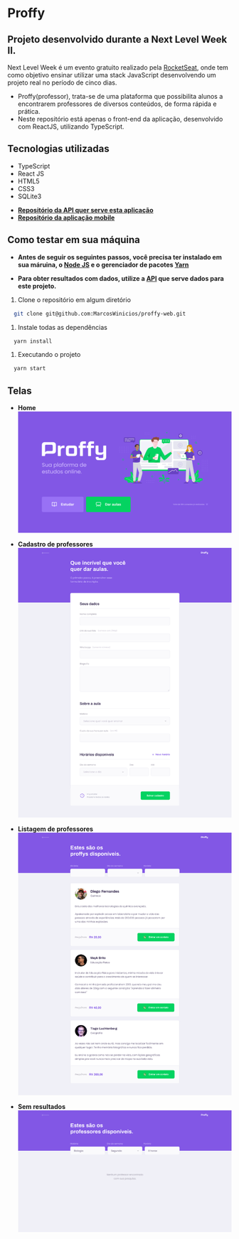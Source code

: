 # Proffy

## Projeto desenvolvido durante a Next Level Week II.

Next Level Week é um evento gratuito realizado pela [RocketSeat](https://rocketseat.com.br/), onde tem como objetivo ensinar utilizar uma stack JavaScript desenvolvendo um projeto real no período de cinco dias.

* Proffy(professor), trata-se de uma plataforma que possibilita alunos a encontrarem professores de diversos conteúdos, de forma rápida e prática.
* Neste repositório está apenas o front-end da aplicação, desenvolvido com ReactJS, utilizando TypeScript.

## Tecnologias utilizadas
  - TypeScript
  - React JS
  - HTML5
  - CSS3
  - SQLite3

* **[Repositório da API quer serve esta aplicação](https://github.com/MarcosWinicios/proffy-server)**
* **[Repositório da aplicação mobile](https://github.com/MarcosWinicios/proffy-mobile)**

## Como testar em sua máquina
- **Antes de seguir os seguintes passos, você precisa ter instalado em sua máruina, o [Node JS](https://nodejs.org/en/) e o  gerenciador de pacotes [Yarn](https://classic.yarnpkg.com/pt-BR/docs/install/#debian-stable)**

- **Para obter resultados com dados, utilize a [API](https://github.com/MarcosWinicios/proffy-server) que serve dados para este projeto.**

1. Clone o repositório em algum diretório
```sh
  git clone git@github.com:MarcosWinicios/proffy-web.git
```
1. Instale todas as dependências
```sh
  yarn install
```
1. Executando o projeto
```sh
  yarn start
```

## Telas

- **Home**
![](screens/landing-page.png)

- **Cadastro de professores**
![](screens/form-cadastro.png)

- **Listagem de professores**
![](screens/lista-professores.png)

- **Sem resultados**
![](screens/sem-resultados.png)



